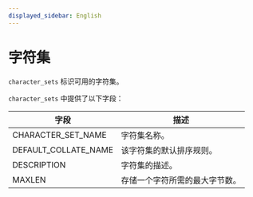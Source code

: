 ```yaml
---
displayed_sidebar: English
---
```


# 字符集

`character_sets` 标识可用的字符集。

`character_sets` 中提供了以下字段：

|**字段**|**描述**|
|---|---|
|CHARACTER_SET_NAME|字符集名称。|
|DEFAULT_COLLATE_NAME|该字符集的默认排序规则。|
|DESCRIPTION|字符集的描述。|
|MAXLEN|存储一个字符所需的最大字节数。|